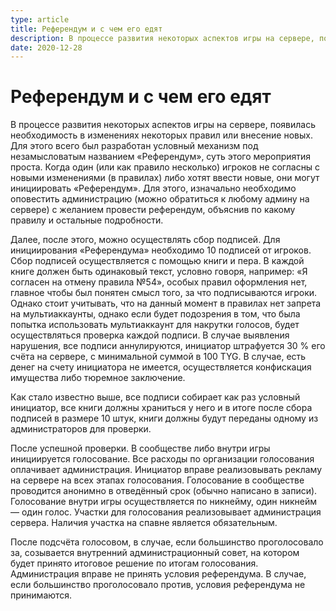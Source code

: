 ```yaml
---
type: article
title: Референдум и с чем его едят
description: В процессе развития некоторых аспектов игры на сервере, появилась необходимость в изменениях некоторых правил или внесение новых.
date: 2020-12-28
---
```


# Референдум и с чем его едят

В процессе развития некоторых аспектов игры на сервере, появилась необходимость в изменениях некоторых правил или внесение новых. Для этого всего был разработан условный механизм под незамысловатым названием «Референдум», суть этого мероприятия проста. Когда один (или как правило несколько) игроков не согласны с новыми изменениями (в правилах) либо хотят ввести новые, они могут инициировать «Референдум». Для этого, изначально необходимо оповестить администрацию (можно обратиться к любому админу на сервере) с желанием провести референдум, объяснив по какому правилу и остальные подробности.

Далее, после этого, можно осуществлять сбор подписей. Для инициирования «Референдума» необходимо 10 подписей от игроков. Сбор подписей осуществляется с помощью книги и пера. В каждой книге должен быть одинаковый текст, условно говоря, например: «Я согласен на отмену правила №54», особых правил оформления нет, главное чтобы был понятен смысл того, за что подписываются игроки. Однако стоит учитывать, что на данный момент в правилах нет запрета на мультиаккаунты, однако если будет подозрения в том, что была попытка использовать мультиаккаунт для накрутки голосов, будет осуществляться проверка каждой подписи. В случае выявления нарушения, все подписи аннулируются, инициатор штрафуется 30 % его счёта на сервере, с минимальной суммой в 100 TYG. В случае, есть денег на счету инициатора не имеется, осуществляется конфискация имущества либо тюремное заключение.

Как стало известно выше, все подписи собирает как раз условный инициатор, все книги должны храниться у него и в итоге после сбора подписей в размере 10 штук, книги должны будут переданы одному из администраторов для проверки.

После успешной проверки. В сообществе либо внутри игры инициируется голосование. Все расходы по организации голосования оплачивает администрация. Инициатор вправе реализовывать рекламу на сервере на всех этапах голосования. Голосование в сообществе проводится анонимно в отведённый срок (обычно написано в записи). Голосование внутри игры осуществляется по никнейму, один никнейм — один голос. Участки для голосования реализовывает администрация сервера. Наличия участка на спавне является обязательным.

После подсчёта голосовом, в случае, если большинство проголосовало за, созывается внутренний администрационный совет, на котором будет принято итоговое решение по итогам голосования. Администрация вправе не принять условия референдума. В случае, если большинство проголосовало против, условия референдума не принимаются.